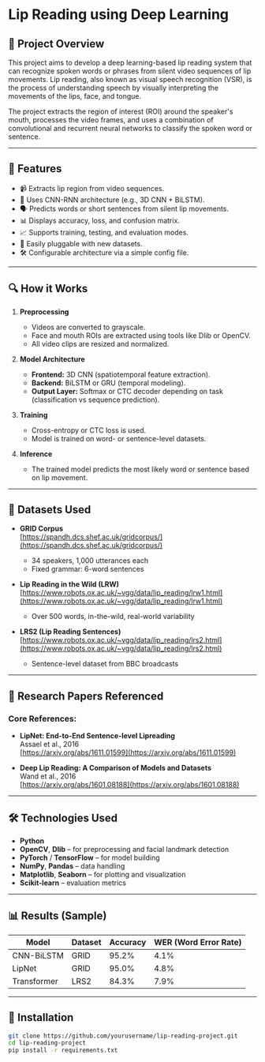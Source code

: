 # Lip Reading using Deep Learning

## 📌 Project Overview

This project aims to develop a deep learning-based lip reading system that can recognize spoken words or phrases from silent video sequences of lip movements. Lip reading, also known as visual speech recognition (VSR), is the process of understanding speech by visually interpreting the movements of the lips, face, and tongue.

The project extracts the region of interest (ROI) around the speaker's mouth, processes the video frames, and uses a combination of convolutional and recurrent neural networks to classify the spoken word or sentence.

---

## 🚀 Features

- 📹 Extracts lip region from video sequences.
- 🧠 Uses CNN-RNN architecture (e.g., 3D CNN + BiLSTM).
- 🗣️ Predicts words or short sentences from silent lip movements.
- 📊 Displays accuracy, loss, and confusion matrix.
- 📈 Supports training, testing, and evaluation modes.
- 🧪 Easily pluggable with new datasets.
- 🛠️ Configurable architecture via a simple config file.

---

## 🔍 How it Works

1. **Preprocessing**
   - Videos are converted to grayscale.
   - Face and mouth ROIs are extracted using tools like Dlib or OpenCV.
   - All video clips are resized and normalized.

2. **Model Architecture**
   - **Frontend:** 3D CNN (spatiotemporal feature extraction).
   - **Backend:** BiLSTM or GRU (temporal modeling).
   - **Output Layer:** Softmax or CTC decoder depending on task (classification vs sequence prediction).

3. **Training**
   - Cross-entropy or CTC loss is used.
   - Model is trained on word- or sentence-level datasets.

4. **Inference**
   - The trained model predicts the most likely word or sentence based on lip movement.

---

## 🧪 Datasets Used

- **GRID Corpus**  
  [https://spandh.dcs.shef.ac.uk/gridcorpus/](https://spandh.dcs.shef.ac.uk/gridcorpus/)  
  - 34 speakers, 1,000 utterances each
  - Fixed grammar: 6-word sentences

- **Lip Reading in the Wild (LRW)**  
  [https://www.robots.ox.ac.uk/~vgg/data/lip_reading/lrw1.html](https://www.robots.ox.ac.uk/~vgg/data/lip_reading/lrw1.html)  
  - Over 500 words, in-the-wild, real-world variability

- **LRS2 (Lip Reading Sentences)**  
  [https://www.robots.ox.ac.uk/~vgg/data/lip_reading/lrs2.html](https://www.robots.ox.ac.uk/~vgg/data/lip_reading/lrs2.html)  
  - Sentence-level dataset from BBC broadcasts

---

## 🧠 Research Papers Referenced

### Core References:
- **LipNet: End-to-End Sentence-level Lipreading**  
  Assael et al., 2016  
  [https://arxiv.org/abs/1611.01599](https://arxiv.org/abs/1611.01599)

- **Deep Lip Reading: A Comparison of Models and Datasets**  
  Wand et al., 2016  
  [https://arxiv.org/abs/1601.08188](https://arxiv.org/abs/1601.08188)

---

## 🛠️ Technologies Used

- **Python**
- **OpenCV**, **Dlib** – for preprocessing and facial landmark detection
- **PyTorch** / **TensorFlow** – for model building
- **NumPy**, **Pandas** – data handling
- **Matplotlib**, **Seaborn** – for plotting and visualization
- **Scikit-learn** – evaluation metrics

---

## 📊 Results (Sample)

| Model      | Dataset | Accuracy | WER (Word Error Rate) |
|------------|---------|----------|------------------------|
| CNN-BiLSTM | GRID    | 95.2%    | 4.1%                   |
| LipNet     | GRID    | 95.0%    | 4.8%                   |
| Transformer| LRS2    | 84.3%    | 7.9%                   |

---

## 📌 Installation

```bash
git clone https://github.com/yourusername/lip-reading-project.git
cd lip-reading-project
pip install -r requirements.txt
